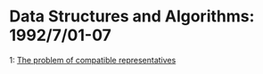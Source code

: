 # Data Structures and Algorithms: 1992/7/01-07  
1: [The problem of compatible representatives](https://doi.org/10.48550/arXiv.cs/9301116)  